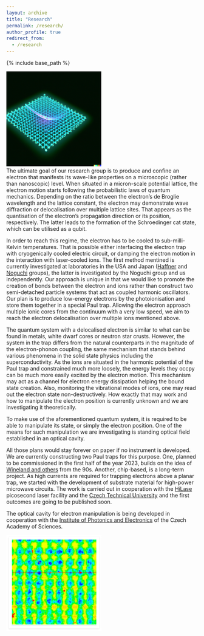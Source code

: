 ```yaml
---
layout: archive
title: "Research"
permalink: /research/
author_profile: true
redirect_from:
  - /research
---
```


{% include base_path %}

<img src='/images/jumpingelectron.png' width="250"/><br/>
The ultimate goal of our research group is to produce and confine an electron that manifests its wave-like properties on a microscopic (rather than nanoscopic) level. When situated in a micron-scale potential lattice, the electron motion starts following the probabilistic laws of quantum mechanics. Depending on the ratio between the electron’s de Broglie wavelength and the lattice constant, the electron may demonstrate wave diffraction or delocalisation over multiple lattice sites. That appears as the quantisation of the electron’s propagation direction or its position, respectively. The latter leads to the formation of the Schroedinger cat state, which can be utilised as a qubit.

In order to reach this regime, the electron has to be cooled to sub-milli-Kelvin temperatures. That is possible either interfacing the electron trap with cryogenically cooled electric circuit, or damping the electron motion in the interaction with laser-cooled ions. The first method mentined is currently investigated at laboratories in the USA and Japan ([Haffner](https://ions.berkeley.edu/) and [Noguchi](https://www.sqei.c.u-tokyo.ac.jp/index.html) groups), the latter is investigated by the Noguchi group and us independently. Our approach is unique in that we would like to promote the creation of bonds between the electron and ions rather than construct two semi-detached particle systems that act as coupled harmonic oscillators. Our plan is to produce low-energy electrons by the photoionisation and store them together in a special Paul trap. Allowing the electron approach multiple ionic cores from the continuum with a very low speed, we aim to reach the electron delocalisation over multiple ions mentioned above.

The quantum system with a delocalised electron is similar to what can be found in metals, white dwarf cores or neutron star crusts. However, the system in the trap differs from the natural counterparts in the magnitude of the electron-phonon coupling, the same mechanism that stands behind various phenomena in the solid state physics including the superconductivity. As the ions are situated in the harmonic potential of the Paul trap and constrained much more loosely, the energy levels they occpy can be much more easily excited by the electron motion. This mechanism may act as a channel for electron energy dissipation helping the bound state creation. Also, monitoring the vibrational modes of ions, one may read out the electron state non-destructively. How exactly that may work and how to manipulate the electron position is currently unknown and we are investigating it theoretically.

To make use of the aforementioned quantum system, it is required to be able to manipulate its state, or simply the electron position. One of the means for such manipulation we are investigating is standing optical field established in an optical cavity.

All those plans would stay forever on paper if no instrument is developed. We are currently constructing two Paul traps for this purpose. One, planned to be commissioned in the first half of the year 2023, builds on the idea of [Wineland and others](https://journals.aps.org/pra/abstract/10.1103/PhysRevA.51.3112) from the 90s. Another, chip-based, is a long-term project. As high currents are required for trapping electrons above a planar trap, we started with the development of substrate material for high-power microwave circuits. The work is carried out in cooperation with the [HiLase](https://hilase.cz) picosecond laser facility and the [Czech Technical University](https://www.fs.cvut.cz/ustavy/sekce-ustav-materialoveho-inzenyrstvi/sekce-ustav-materialoveho-inzenyrstvi-12132/ustav-12132/) and the first outcomes are going to be published soon.

The optical cavity for electron manipulation is being developed in cooperation with the [Institute of Photonics and Electronics](https://www.ufe.cz/cs/tym/vlaknove-lasery-nelinearni-optika) of the Czech Academy of Sciences.

<img src='/images/layer.png' width="250"/><br/>
